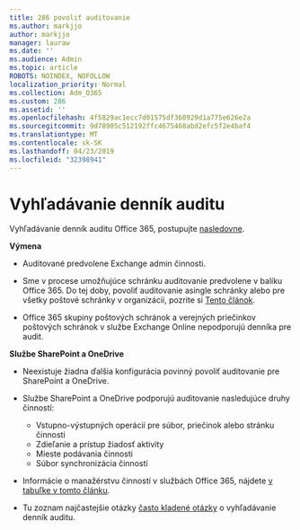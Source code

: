 ```yaml
---
title: 286 povoliť auditovanie
ms.author: markjjo
author: markjjo
manager: lauraw
ms.date: ''
ms.audience: Admin
ms.topic: article
ROBOTS: NOINDEX, NOFOLLOW
localization_priority: Normal
ms.collection: Adm_O365
ms.custom: 286
ms.assetid: ''
ms.openlocfilehash: 4f5829ac1ecc7d01575df360929d1a775e626e2a
ms.sourcegitcommit: 9d78905c512192ffc4675468abd2efc5f2e4baf4
ms.translationtype: MT
ms.contentlocale: sk-SK
ms.lasthandoff: 04/23/2019
ms.locfileid: "32398941"
---
```

# <a name="search-the-audit-log"></a>Vyhľadávanie denník auditu

Vyhľadávanie denník auditu Office 365, postupujte [nasledovne](https://docs.microsoft.com/office365/securitycompliance/search-the-audit-log-in-security-and-compliance#search-the-audit-log). 

**Výmena**

- Auditované predvolene Exchange admin činnosti.

- Sme v procese umožňujúce schránku auditovanie predvolene v balíku Office 365. Do tej doby, povoliť auditovanie asingle schránky alebo pre všetky poštové schránky v organizácii, pozrite si [Tento článok](https://docs.microsoft.com/office365/securitycompliance/enable-mailbox-auditing).

- Office 365 skupiny poštových schránok a verejných priečinkov poštových schránok v službe Exchange Online nepodporujú denníka pre audit.

**Službe SharePoint a OneDrive**

- Neexistuje žiadna ďalšia konfigurácia povinný povoliť auditovanie pre SharePoint a OneDrive.

- Službe SharePoint a OneDrive podporujú auditovanie nasledujúce druhy činností: 

    - Vstupno-výstupných operácií pre súbor, priečinok alebo stránku činnosti
    - Zdieľanie a prístup žiadosť aktivity
    - Mieste podávania činnosti
    - Súbor synchronizácia činností

- Informácie o manažérstvu činností v službách Office 365, nájdete [v tabuľke v tomto článku](https://docs.microsoft.com/office365/securitycompliance/search-the-audit-log-in-security-and-compliance#audited-activities).

- Tu zoznam najčastejšie otázky [často kladené otázky](https://docs.microsoft.com/office365/securitycompliance/search-the-audit-log-in-security-and-compliance#frequently-asked-questions) o vyhľadávanie denník auditu.